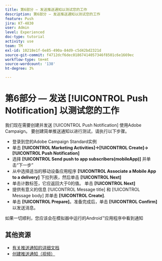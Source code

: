 ```yaml
---
title: 第6部分 — 发送推送通知以测试您的工作
description: 第6部分 — 发送推送通知以测试您的工作
feature: Push
jira: KT-4830
user: Admin
level: Experienced
doc-type: tutorial
activity: use
team: TM
exl-id: 10218e1f-6e85-490a-84d9-c5d42bd2321d
source-git-commit: f4712dcf6dec01867414057346f8501c6e1669ec
workflow-type: tm+mt
source-wordcount: '138'
ht-degree: 3%

---
```


# 第6部分 — 发送 [!UICONTROL Push Notification] 以测试您的工作

我们现在需要创建并发送 [!UICONTROL Push Notification] 使用Adobe Campaign。 要创建简单推送通知以进行测试，请执行以下步骤。

* 登录到您的Adobe Campaign Standard实例
* 单击 **[!UICONTROL Marketing Activities]->[!UICONTROL Create]->[!UICONTROL Push Notification]**
* 选择 **[!UICONTROL Send push to app subscribers(mobileApp)]** 并单击“下一步”
* 从中选择适当的移动设备应用程序 **[!UICONTROL Associate a Mobile App to a delivery]** 下拉列表，然后单击 **[!UICONTROL Next]**
* 单击计数标签，它应返回大于0的值。 单击 **[!UICONTROL Next]**
* 提供有意义的信息 [!UICONTROL Message title] 和 [!UICONTROL Message body] 并单击 **[!UICONTROL Create]**.
* 单击 **[!UICONTROL Prepare]**。准备完成后，单击 **[!UICONTROL Confirm]** 以发送消息。

如果一切顺利，您应该会在模拟器中运行的Android™应用程序中看到通知

## 其他资源

* [有关推送通知的详细文档](https://experienceleague.adobe.com/docs/campaign-standard/using/communication-channels/push-notifications/about-push-notifications.html?lang=en)
* [创建推送通知（视频）](/help/communication-channels/mobile/push-notifications/creating-a-push-notification.md)
